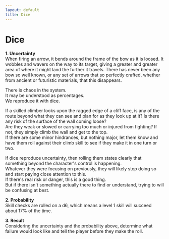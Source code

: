 ```yaml
---
layout: default
title: Dice
---
```


# Dice

**1. Uncertainty**  
When firing an arrow, it bends around the frame of the bow as it is loosed. It wobbles and wavers on the way to its target, giving a greater and greater area of where it might land the further it travels. There has never been any bow so well known, or any set of arrows that so perfectly crafted, whether from ancient or futuristic materials, that this disappears.

There is chaos in the system.  
It may be understood as percentages.  
We reproduce it with dice.

If a skilled climber looks upon the ragged edge of a cliff face, is any of the route beyond what they can see and plan for as they look up at it?
Is there any risk of the surface of the wall coming loose?  
Are they weak or slowed or carrying too much or injured from fighting?
If not, they simply climb the wall and get to the top.  
If there are some minor hindrances, but nothing major, let them know and have them roll against their climb skill to see if they make it in one turn or two.

If dice reproduce uncertainty, then rolling them states clearly that something beyond the character's control is happening.  
Whatever they were focusing on previously, they will likely stop doing so and start paying close attention to this.  
If there's real risk or danger, this is a good thing.  
But if there isn't something actually there to find or understand, trying to will be confusing at best.

**2. Probability**  
Skill checks are rolled on a d6, which means a level 1 skill will succeed about 17% of the time.

**3. Result**  
Considering the uncertainty and the probability above, determine what failure would look like and tell the player before they make the roll.
